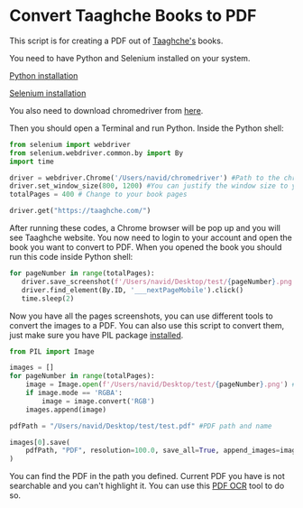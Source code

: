 # Convert Taaghche Books to PDF

This script is for creating a PDF out of [Taaghche's](https://taaghche.com/) books.

You need to have Python and Selenium installed on your system.

[Python installation](https://www.python.org/downloads/)

[Selenium installation](https://selenium-python.readthedocs.io/installation.html)

You also need to download chromedriver from [here](https://chromedriver.chromium.org/downloads).

Then you should open a Terminal and run Python. Inside the Python shell:

```python
from selenium import webdriver
from selenium.webdriver.common.by import By
import time

driver = webdriver.Chrome('/Users/navid/chromedriver') #Path to the chromedriver
driver.set_window_size(800, 1200) #You can justify the window size to your preference
totalPages = 400 # Change to your book pages

driver.get("https://taaghche.com/")
```

After running these codes, a Chrome browser will be pop up and you will see Taaghche website. You now need to login to your account and open the book you want to convert to PDF. When you opened the book you should run this code inside Python shell:
```python
for pageNumber in range(totalPages):
   driver.save_screenshot(f'/Users/navid/Desktop/test/{pageNumber}.png') # Path to the folder where the screenshots should be saved
   driver.find_element(By.ID, '___nextPageMobile').click()
   time.sleep(2)
```

Now you have all the pages screenshots, you can use different tools to convert the images to a PDF. You can also use this script to convert them, just make sure you have PIL package [installed](https://pypi.org/project/Pillow/).
```python
from PIL import Image

images = []
for pageNumber in range(totalPages):
    image = Image.open(f'/Users/navid/Desktop/test/{pageNumber}.png') #Path to the screenshots folder
    if image.mode == 'RGBA':
        image = image.convert('RGB')
    images.append(image)

pdfPath = "/Users/navid/Desktop/test/test.pdf" #PDF path and name

images[0].save(
    pdfPath, "PDF", resolution=100.0, save_all=True, append_images=images[1:]
)
```
You can find the PDF in the path you defined. Current PDF you have is not searchable and you can't highlight it. You can use this [PDF OCR](https://tools.pdf24.org/en/ocr-pdf) tool to do so.